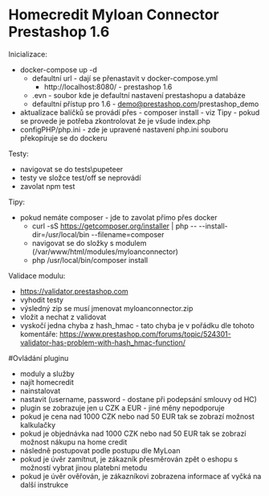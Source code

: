 # Homecredit Myloan Connector Prestashop 1.6

Inicializace:  
- docker-compose up -d
    - defaultní url - dají se přenastavit v docker-compose.yml  
        - http://localhost:8080/ - prestashop 1.6
    - .evn - soubor kde je defaultní nastavení prestashopu a databáze
    - defaultní přístup pro 1.6 - demo@prestashop.com/prestashop_demo
- aktualizace balíčků se provádí přes - composer install - viz Tipy - pokud se provede je potřeba zkontrolovat že je všude index.php
- configPHP/php.ini - zde je upravené nastavení php.ini souboru překopíruje se do dockeru

Testy:
- navigovat se do tests\pupeteer
- testy ve složce test/off se neprovádí 
- zavolat npm test

Tipy:  
- pokud nemáte composer - jde to zavolat přímo přes docker  
    - curl -sS https://getcomposer.org/installer | php -- --install-dir=/usr/local/bin --filename=composer
    - navigovat se do složky s modulem (/var/www/html/modules/myloanconnector)
    - php /usr/local/bin/composer install  

Validace modulu:
- https://validator.prestashop.com
- vyhodit testy
- výsledný zip se musí jmenovat myloanconnector.zip
- vložit a nechat z validovat
- vyskočí jedna chyba z hash_hmac - tato chyba je v pořádku dle tohoto komentáře: https://www.prestashop.com/forums/topic/524301-validator-has-problem-with-hash_hmac-function/


#Ovládání pluginu

- moduly a služby
- najít homecredit
- nainstalovat
- nastavit (username, password - dostane při podepsání smlouvy od HC)
- plugin se zobrazuje jen u CZK a EUR - jiné měny nepodporuje
- pokud je cena nad 1000 CZK nebo nad 50 EUR tak se zobrazí možnost kalkulačky
- pokud je objednávka nad 1000 CZK nebo nad 50 EUR tak se zobrazí možnost nákupu na home credit
- následně postupovat podle postupu dle MyLoan
- pokud je úvěr zamítnut, je zákazník přesměrován zpět o eshopu s možností vybrat jinou platební metodu
- pokud je úvěr ověřován, je zákazníkovi zobrazena informace ať vyčká na další instrukce